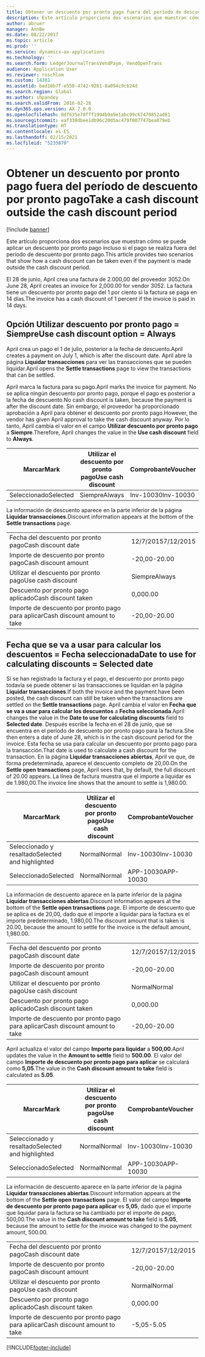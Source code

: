 ```yaml
---
title: Obtener un descuento por pronto pago fuera del período de descuento por pronto pago
description: Este artículo proporciona dos escenarios que muestran cómo se puede aplicar un descuento por pronto pago incluso si el pago se realiza fuera del período de descuento por pronto pago.
author: abruer
manager: AnnBe
ms.date: 08/22/2017
ms.topic: article
ms.prod: ''
ms.service: dynamics-ax-applications
ms.technology: ''
ms.search.form: LedgerJournalTransVendPaym, VendOpenTrans
audience: Application User
ms.reviewer: roschlom
ms.custom: 14301
ms.assetid: bad10b7f-e550-4742-9261-8a094c9c624d
ms.search.region: Global
ms.author: shpandey
ms.search.validFrom: 2016-02-28
ms.dyn365.ops.version: AX 7.0.0
ms.openlocfilehash: 0df635e78fff1994b9a9e1abc99c67470852ad81
ms.sourcegitcommit: eaf330dbee1db96c20d5ac479f007747bea079eb
ms.translationtype: HT
ms.contentlocale: es-ES
ms.lasthandoff: 02/15/2021
ms.locfileid: "5235870"
---
```

# <a name="take-a-cash-discount-outside-the-cash-discount-period"></a><span data-ttu-id="a1b4e-103">Obtener un descuento por pronto pago fuera del período de descuento por pronto pago</span><span class="sxs-lookup"><span data-stu-id="a1b4e-103">Take a cash discount outside the cash discount period</span></span>

[!include [banner](../includes/banner.md)]

<span data-ttu-id="a1b4e-104">Este artículo proporciona dos escenarios que muestran cómo se puede aplicar un descuento por pronto pago incluso si el pago se realiza fuera del período de descuento por pronto pago.</span><span class="sxs-lookup"><span data-stu-id="a1b4e-104">This article provides two scenarios that show how a cash discount can be taken even if the payment is made outside the cash discount period.</span></span>

<span data-ttu-id="a1b4e-105">El 28 de junio, April crea una factura de 2.000,00 del proveedor 3052.</span><span class="sxs-lookup"><span data-stu-id="a1b4e-105">On June 28, April creates an invoice for 2,000.00 for vendor 3052.</span></span> <span data-ttu-id="a1b4e-106">La factura tiene un descuento por pronto pago del 1 por ciento si la factura se paga en 14 días.</span><span class="sxs-lookup"><span data-stu-id="a1b4e-106">The invoice has a cash discount of 1 percent if the invoice is paid in 14 days.</span></span>

## <a name="use-cash-discount-option--always"></a><span data-ttu-id="a1b4e-107">Opción Utilizar descuento por pronto pago = Siempre</span><span class="sxs-lookup"><span data-stu-id="a1b4e-107">Use cash discount option = Always</span></span>
<span data-ttu-id="a1b4e-108">April crea un pago el 1 de julio, posterior a la fecha de descuento.</span><span class="sxs-lookup"><span data-stu-id="a1b4e-108">April creates a payment on July 1, which is after the discount date.</span></span> <span data-ttu-id="a1b4e-109">April abre la página **Liquidar transacciones** para ver las transacciones que se pueden liquidar.</span><span class="sxs-lookup"><span data-stu-id="a1b4e-109">April opens the **Settle transactions** page to view the transactions that can be settled.</span></span> 

<span data-ttu-id="a1b4e-110">April marca la factura para su pago.</span><span class="sxs-lookup"><span data-stu-id="a1b4e-110">April marks the invoice for payment.</span></span> <span data-ttu-id="a1b4e-111">No se aplica ningún descuento por pronto pago, porque el pago es posterior a la fecha de descuento.</span><span class="sxs-lookup"><span data-stu-id="a1b4e-111">No cash discount is taken, because the payment is after the discount date.</span></span> <span data-ttu-id="a1b4e-112">Sin embargo, el proveedor ha proporcionado aprobación a April para obtener el descuento por pronto pago.</span><span class="sxs-lookup"><span data-stu-id="a1b4e-112">However, the vendor has given April approval to take the cash discount anyway.</span></span> <span data-ttu-id="a1b4e-113">Por lo tanto, April cambia el valor en el campo **Utilizar descuento por pronto pago** a **Siempre**.</span><span class="sxs-lookup"><span data-stu-id="a1b4e-113">Therefore, April changes the value in the **Use cash discount** field to **Always**.</span></span>

| <span data-ttu-id="a1b4e-114">Marcar</span><span class="sxs-lookup"><span data-stu-id="a1b4e-114">Mark</span></span>     | <span data-ttu-id="a1b4e-115">Utilizar el descuento por pronto pago</span><span class="sxs-lookup"><span data-stu-id="a1b4e-115">Use cash discount</span></span> | <span data-ttu-id="a1b4e-116">Comprobante</span><span class="sxs-lookup"><span data-stu-id="a1b4e-116">Voucher</span></span>   | <span data-ttu-id="a1b4e-117">Cuenta</span><span class="sxs-lookup"><span data-stu-id="a1b4e-117">Account</span></span> | <span data-ttu-id="a1b4e-118">Fecha del descuento por pronto pago</span><span class="sxs-lookup"><span data-stu-id="a1b4e-118">Cash discount date</span></span> | <span data-ttu-id="a1b4e-119">Fecha de vencimiento</span><span class="sxs-lookup"><span data-stu-id="a1b4e-119">Due date</span></span>  | <span data-ttu-id="a1b4e-120">Factura</span><span class="sxs-lookup"><span data-stu-id="a1b4e-120">Invoice</span></span> | <span data-ttu-id="a1b4e-121">Importe en divisa de la transacción</span><span class="sxs-lookup"><span data-stu-id="a1b4e-121">Amount in transaction currency</span></span> | <span data-ttu-id="a1b4e-122">Divisa</span><span class="sxs-lookup"><span data-stu-id="a1b4e-122">Currency</span></span> | <span data-ttu-id="a1b4e-123">Importe para liquidar</span><span class="sxs-lookup"><span data-stu-id="a1b4e-123">Amount to settle</span></span> |
|----------|-------------------|-----------|---------|--------------------|-----------|---------|--------------------------------|----------|------------------|
| <span data-ttu-id="a1b4e-124">Seleccionado</span><span class="sxs-lookup"><span data-stu-id="a1b4e-124">Selected</span></span> | <span data-ttu-id="a1b4e-125">Siempre</span><span class="sxs-lookup"><span data-stu-id="a1b4e-125">Always</span></span>            | <span data-ttu-id="a1b4e-126">Inv-10030</span><span class="sxs-lookup"><span data-stu-id="a1b4e-126">Inv-10030</span></span> | <span data-ttu-id="a1b4e-127">3052</span><span class="sxs-lookup"><span data-stu-id="a1b4e-127">3052</span></span>    | <span data-ttu-id="a1b4e-128">28/6/2015</span><span class="sxs-lookup"><span data-stu-id="a1b4e-128">6/28/2015</span></span>          | <span data-ttu-id="a1b4e-129">12/7/2015</span><span class="sxs-lookup"><span data-stu-id="a1b4e-129">7/12/2015</span></span> | <span data-ttu-id="a1b4e-130">10030</span><span class="sxs-lookup"><span data-stu-id="a1b4e-130">10030</span></span>   | <span data-ttu-id="a1b4e-131">-2.000,00</span><span class="sxs-lookup"><span data-stu-id="a1b4e-131">-2,000.00</span></span>                      | <span data-ttu-id="a1b4e-132">USD</span><span class="sxs-lookup"><span data-stu-id="a1b4e-132">USD</span></span>      | <span data-ttu-id="a1b4e-133">-1.980,00</span><span class="sxs-lookup"><span data-stu-id="a1b4e-133">-1,980.00</span></span>        |

<span data-ttu-id="a1b4e-134">La información de descuento aparece en la parte inferior de la página **Liquidar transacciones**.</span><span class="sxs-lookup"><span data-stu-id="a1b4e-134">Discount information appears at the bottom of the **Settle transactions** page.</span></span>

|                              |           |
|------------------------------|-----------|
| <span data-ttu-id="a1b4e-135">Fecha del descuento por pronto pago</span><span class="sxs-lookup"><span data-stu-id="a1b4e-135">Cash discount date</span></span>           | <span data-ttu-id="a1b4e-136">12/7/2015</span><span class="sxs-lookup"><span data-stu-id="a1b4e-136">7/12/2015</span></span> |
| <span data-ttu-id="a1b4e-137">Importe de descuento por pronto pago</span><span class="sxs-lookup"><span data-stu-id="a1b4e-137">Cash discount amount</span></span>         | <span data-ttu-id="a1b4e-138">-20,00</span><span class="sxs-lookup"><span data-stu-id="a1b4e-138">-20.00</span></span>    |
| <span data-ttu-id="a1b4e-139">Utilizar el descuento por pronto pago</span><span class="sxs-lookup"><span data-stu-id="a1b4e-139">Use cash discount</span></span>            | <span data-ttu-id="a1b4e-140">Siempre</span><span class="sxs-lookup"><span data-stu-id="a1b4e-140">Always</span></span>    |
| <span data-ttu-id="a1b4e-141">Descuento por pronto pago aplicado</span><span class="sxs-lookup"><span data-stu-id="a1b4e-141">Cash discount taken</span></span>          | <span data-ttu-id="a1b4e-142">0,00</span><span class="sxs-lookup"><span data-stu-id="a1b4e-142">0.00</span></span>      |
| <span data-ttu-id="a1b4e-143">Importe de descuento por pronto pago para aplicar</span><span class="sxs-lookup"><span data-stu-id="a1b4e-143">Cash discount amount to take</span></span> | <span data-ttu-id="a1b4e-144">-20,00</span><span class="sxs-lookup"><span data-stu-id="a1b4e-144">-20.00</span></span>    |

## <a name="date-to-use-for-calculating-discounts--selected-date"></a><span data-ttu-id="a1b4e-145">Fecha que se va a usar para calcular los descuentos = Fecha seleccionada</span><span class="sxs-lookup"><span data-stu-id="a1b4e-145">Date to use for calculating discounts = Selected date</span></span>
<span data-ttu-id="a1b4e-146">Si se han registrado la factura y el pago, el descuento por pronto pago todavía se puede obtener si las transacciones se liquidan en la página **Liquidar transacciones**.</span><span class="sxs-lookup"><span data-stu-id="a1b4e-146">If both the invoice and the payment have been posted, the cash discount can still be taken when the transactions are settled on the **Settle transactions** page.</span></span> <span data-ttu-id="a1b4e-147">April cambia el valor en **Fecha que se va a usar para calcular los descuentos** a **Fecha seleccionada**.</span><span class="sxs-lookup"><span data-stu-id="a1b4e-147">April changes the value in the **Date to use for calculating discounts** field to **Selected date**.</span></span> <span data-ttu-id="a1b4e-148">Después escribe la fecha en el 28 de junio, que se encuentra en el período de descuento por pronto pago para la factura.</span><span class="sxs-lookup"><span data-stu-id="a1b4e-148">She then enters a date of June 28, which is in the cash discount period for the invoice.</span></span> <span data-ttu-id="a1b4e-149">Esta fecha se usa para calcular un descuento por pronto pago para la transacción.</span><span class="sxs-lookup"><span data-stu-id="a1b4e-149">That date is used to calculate a cash discount for the transaction.</span></span> <span data-ttu-id="a1b4e-150">En la página **Liquidar transacciones abiertas**, April ve que, de forma predeterminada, aparece el descuento completo de 20,00.</span><span class="sxs-lookup"><span data-stu-id="a1b4e-150">On the **Settle open transactions** page, April sees that, by default, the full discount of 20.00 appears.</span></span> <span data-ttu-id="a1b4e-151">La línea de factura muestra que el importe a liquidar es de 1.980,00.</span><span class="sxs-lookup"><span data-stu-id="a1b4e-151">The invoice line shows that the amount to settle is 1,980.00.</span></span>

| <span data-ttu-id="a1b4e-152">Marcar</span><span class="sxs-lookup"><span data-stu-id="a1b4e-152">Mark</span></span>                     | <span data-ttu-id="a1b4e-153">Utilizar el descuento por pronto pago</span><span class="sxs-lookup"><span data-stu-id="a1b4e-153">Use cash discount</span></span> | <span data-ttu-id="a1b4e-154">Comprobante</span><span class="sxs-lookup"><span data-stu-id="a1b4e-154">Voucher</span></span>   | <span data-ttu-id="a1b4e-155">Cuenta</span><span class="sxs-lookup"><span data-stu-id="a1b4e-155">Account</span></span> | <span data-ttu-id="a1b4e-156">Fecha del descuento por pronto pago</span><span class="sxs-lookup"><span data-stu-id="a1b4e-156">Cash discount date</span></span> | <span data-ttu-id="a1b4e-157">Fecha de vencimiento</span><span class="sxs-lookup"><span data-stu-id="a1b4e-157">Due date</span></span>  | <span data-ttu-id="a1b4e-158">Factura</span><span class="sxs-lookup"><span data-stu-id="a1b4e-158">Invoice</span></span> | <span data-ttu-id="a1b4e-159">Importe en divisa de la transacción</span><span class="sxs-lookup"><span data-stu-id="a1b4e-159">Amount in transaction currency</span></span> | <span data-ttu-id="a1b4e-160">Divisa</span><span class="sxs-lookup"><span data-stu-id="a1b4e-160">Currency</span></span> | <span data-ttu-id="a1b4e-161">Importe para liquidar</span><span class="sxs-lookup"><span data-stu-id="a1b4e-161">Amount to settle</span></span> |
|--------------------------|-------------------|-----------|---------|--------------------|-----------|---------|--------------------------------|----------|------------------|
| <span data-ttu-id="a1b4e-162">Seleccionado y resaltado</span><span class="sxs-lookup"><span data-stu-id="a1b4e-162">Selected and highlighted</span></span> | <span data-ttu-id="a1b4e-163">Normal</span><span class="sxs-lookup"><span data-stu-id="a1b4e-163">Normal</span></span>            | <span data-ttu-id="a1b4e-164">Inv-10030</span><span class="sxs-lookup"><span data-stu-id="a1b4e-164">Inv-10030</span></span> | <span data-ttu-id="a1b4e-165">3052</span><span class="sxs-lookup"><span data-stu-id="a1b4e-165">3052</span></span>    | <span data-ttu-id="a1b4e-166">28/6/2015</span><span class="sxs-lookup"><span data-stu-id="a1b4e-166">6/28/2015</span></span>          | <span data-ttu-id="a1b4e-167">12/7/2015</span><span class="sxs-lookup"><span data-stu-id="a1b4e-167">7/12/2015</span></span> | <span data-ttu-id="a1b4e-168">10030</span><span class="sxs-lookup"><span data-stu-id="a1b4e-168">10030</span></span>   | <span data-ttu-id="a1b4e-169">-2.000,00</span><span class="sxs-lookup"><span data-stu-id="a1b4e-169">-2,000.00</span></span>                      | <span data-ttu-id="a1b4e-170">USD</span><span class="sxs-lookup"><span data-stu-id="a1b4e-170">USD</span></span>      | <span data-ttu-id="a1b4e-171">-1.980,00</span><span class="sxs-lookup"><span data-stu-id="a1b4e-171">-1,980.00</span></span>        |
| <span data-ttu-id="a1b4e-172">Seleccionado</span><span class="sxs-lookup"><span data-stu-id="a1b4e-172">Selected</span></span>                 | <span data-ttu-id="a1b4e-173">Normal</span><span class="sxs-lookup"><span data-stu-id="a1b4e-173">Normal</span></span>            | <span data-ttu-id="a1b4e-174">APP-10030</span><span class="sxs-lookup"><span data-stu-id="a1b4e-174">APP-10030</span></span> | <span data-ttu-id="a1b4e-175">3052</span><span class="sxs-lookup"><span data-stu-id="a1b4e-175">3052</span></span>    | <span data-ttu-id="a1b4e-176">15/7/2015</span><span class="sxs-lookup"><span data-stu-id="a1b4e-176">7/15/2015</span></span>          | <span data-ttu-id="a1b4e-177">15/7/2015</span><span class="sxs-lookup"><span data-stu-id="a1b4e-177">7/15/2015</span></span> |         | <span data-ttu-id="a1b4e-178">500,00</span><span class="sxs-lookup"><span data-stu-id="a1b4e-178">500.00</span></span>                         | <span data-ttu-id="a1b4e-179">USD</span><span class="sxs-lookup"><span data-stu-id="a1b4e-179">USD</span></span>      | <span data-ttu-id="a1b4e-180">500,00</span><span class="sxs-lookup"><span data-stu-id="a1b4e-180">500.00</span></span>           |

<span data-ttu-id="a1b4e-181">La información de descuento aparece en la parte inferior de la página **Liquidar transacciones abiertas**.</span><span class="sxs-lookup"><span data-stu-id="a1b4e-181">Discount information appears at the bottom of the **Settle open transactions** page.</span></span> <span data-ttu-id="a1b4e-182">El importe de descuento que se aplica es de 20,00, dado que el importe a liquidar para la factura es el importe predeterminado, 1.980,00.</span><span class="sxs-lookup"><span data-stu-id="a1b4e-182">The discount amount that is taken is 20.00, because the amount to settle for the invoice is the default amount, 1,980.00.</span></span>

|                              |           |
|------------------------------|-----------|
| <span data-ttu-id="a1b4e-183">Fecha del descuento por pronto pago</span><span class="sxs-lookup"><span data-stu-id="a1b4e-183">Cash discount date</span></span>           | <span data-ttu-id="a1b4e-184">12/7/2015</span><span class="sxs-lookup"><span data-stu-id="a1b4e-184">7/12/2015</span></span> |
| <span data-ttu-id="a1b4e-185">Importe de descuento por pronto pago</span><span class="sxs-lookup"><span data-stu-id="a1b4e-185">Cash discount amount</span></span>         | <span data-ttu-id="a1b4e-186">-20,00</span><span class="sxs-lookup"><span data-stu-id="a1b4e-186">-20.00</span></span>    |
| <span data-ttu-id="a1b4e-187">Utilizar el descuento por pronto pago</span><span class="sxs-lookup"><span data-stu-id="a1b4e-187">Use cash discount</span></span>            | <span data-ttu-id="a1b4e-188">Normal</span><span class="sxs-lookup"><span data-stu-id="a1b4e-188">Normal</span></span>    |
| <span data-ttu-id="a1b4e-189">Descuento por pronto pago aplicado</span><span class="sxs-lookup"><span data-stu-id="a1b4e-189">Cash discount taken</span></span>          | <span data-ttu-id="a1b4e-190">0,00</span><span class="sxs-lookup"><span data-stu-id="a1b4e-190">0.00</span></span>      |
| <span data-ttu-id="a1b4e-191">Importe de descuento por pronto pago para aplicar</span><span class="sxs-lookup"><span data-stu-id="a1b4e-191">Cash discount amount to take</span></span> | <span data-ttu-id="a1b4e-192">-20,00</span><span class="sxs-lookup"><span data-stu-id="a1b4e-192">-20.00</span></span>    |

<span data-ttu-id="a1b4e-193">April actualiza el valor del campo **Importe para liquidar** a **500,00**.</span><span class="sxs-lookup"><span data-stu-id="a1b4e-193">April updates the value in the **Amount to settle** field to **500.00**.</span></span> <span data-ttu-id="a1b4e-194">El valor del campo **Importe de descuento por pronto pago para aplicar** se calculará como **5,05**.</span><span class="sxs-lookup"><span data-stu-id="a1b4e-194">The value in the **Cash discount amount to take** field is calculated as **5.05**.</span></span>

| <span data-ttu-id="a1b4e-195">Marcar</span><span class="sxs-lookup"><span data-stu-id="a1b4e-195">Mark</span></span>                     | <span data-ttu-id="a1b4e-196">Utilizar el descuento por pronto pago</span><span class="sxs-lookup"><span data-stu-id="a1b4e-196">Use cash discount</span></span> | <span data-ttu-id="a1b4e-197">Comprobante</span><span class="sxs-lookup"><span data-stu-id="a1b4e-197">Voucher</span></span>   | <span data-ttu-id="a1b4e-198">Cuenta</span><span class="sxs-lookup"><span data-stu-id="a1b4e-198">Account</span></span> | <span data-ttu-id="a1b4e-199">Fecha</span><span class="sxs-lookup"><span data-stu-id="a1b4e-199">Date</span></span>      | <span data-ttu-id="a1b4e-200">Fecha de vencimiento</span><span class="sxs-lookup"><span data-stu-id="a1b4e-200">Due date</span></span>  | <span data-ttu-id="a1b4e-201">Factura</span><span class="sxs-lookup"><span data-stu-id="a1b4e-201">Invoice</span></span> | <span data-ttu-id="a1b4e-202">Importe en divisa de la transacción</span><span class="sxs-lookup"><span data-stu-id="a1b4e-202">Amount in transaction currency</span></span> | <span data-ttu-id="a1b4e-203">Divisa</span><span class="sxs-lookup"><span data-stu-id="a1b4e-203">Currency</span></span> | <span data-ttu-id="a1b4e-204">Importe para liquidar</span><span class="sxs-lookup"><span data-stu-id="a1b4e-204">Amount to settle</span></span> |
|--------------------------|-------------------|-----------|---------|-----------|-----------|---------|--------------------------------|----------|------------------|
| <span data-ttu-id="a1b4e-205">Seleccionado y resaltado</span><span class="sxs-lookup"><span data-stu-id="a1b4e-205">Selected and highlighted</span></span> | <span data-ttu-id="a1b4e-206">Normal</span><span class="sxs-lookup"><span data-stu-id="a1b4e-206">Normal</span></span>            | <span data-ttu-id="a1b4e-207">Inv-10030</span><span class="sxs-lookup"><span data-stu-id="a1b4e-207">Inv-10030</span></span> | <span data-ttu-id="a1b4e-208">3052</span><span class="sxs-lookup"><span data-stu-id="a1b4e-208">3052</span></span>    | <span data-ttu-id="a1b4e-209">28/6/2015</span><span class="sxs-lookup"><span data-stu-id="a1b4e-209">6/28/2015</span></span> | <span data-ttu-id="a1b4e-210">12/7/2015</span><span class="sxs-lookup"><span data-stu-id="a1b4e-210">7/12/2015</span></span> | <span data-ttu-id="a1b4e-211">10030</span><span class="sxs-lookup"><span data-stu-id="a1b4e-211">10030</span></span>   | <span data-ttu-id="a1b4e-212">2.000,00</span><span class="sxs-lookup"><span data-stu-id="a1b4e-212">2,000.00</span></span>                       | <span data-ttu-id="a1b4e-213">USD</span><span class="sxs-lookup"><span data-stu-id="a1b4e-213">USD</span></span>      | <span data-ttu-id="a1b4e-214">-500,00</span><span class="sxs-lookup"><span data-stu-id="a1b4e-214">-500.00</span></span>          |
| <span data-ttu-id="a1b4e-215">Seleccionado</span><span class="sxs-lookup"><span data-stu-id="a1b4e-215">Selected</span></span>                 | <span data-ttu-id="a1b4e-216">Normal</span><span class="sxs-lookup"><span data-stu-id="a1b4e-216">Normal</span></span>            | <span data-ttu-id="a1b4e-217">APP-10030</span><span class="sxs-lookup"><span data-stu-id="a1b4e-217">APP-10030</span></span> | <span data-ttu-id="a1b4e-218">3052</span><span class="sxs-lookup"><span data-stu-id="a1b4e-218">3052</span></span>    | <span data-ttu-id="a1b4e-219">15/7/2015</span><span class="sxs-lookup"><span data-stu-id="a1b4e-219">7/15/2015</span></span> | <span data-ttu-id="a1b4e-220">15/7/2015</span><span class="sxs-lookup"><span data-stu-id="a1b4e-220">7/15/2015</span></span> |         | <span data-ttu-id="a1b4e-221">500,00</span><span class="sxs-lookup"><span data-stu-id="a1b4e-221">500.00</span></span>                         | <span data-ttu-id="a1b4e-222">USD</span><span class="sxs-lookup"><span data-stu-id="a1b4e-222">USD</span></span>      | <span data-ttu-id="a1b4e-223">500,00</span><span class="sxs-lookup"><span data-stu-id="a1b4e-223">500.00</span></span>           |

<span data-ttu-id="a1b4e-224">La información de descuento aparece en la parte inferior de la página **Liquidar transacciones abiertas**.</span><span class="sxs-lookup"><span data-stu-id="a1b4e-224">Discount information appears at the bottom of the **Settle open transactions** page.</span></span> <span data-ttu-id="a1b4e-225">El valor del campo **Importe de descuento por pronto pago para aplicar** es **5,05**, dado que el importe que liquidar para la factura se ha cambiado por el importe de pago, 500,00.</span><span class="sxs-lookup"><span data-stu-id="a1b4e-225">The value in the **Cash discount amount to take** field is **5.05**, because the amount to settle for the invoice was changed to the payment amount, 500.00.</span></span>

|                              |           |
|------------------------------|-----------|
| <span data-ttu-id="a1b4e-226">Fecha del descuento por pronto pago</span><span class="sxs-lookup"><span data-stu-id="a1b4e-226">Cash discount date</span></span>           | <span data-ttu-id="a1b4e-227">12/7/2015</span><span class="sxs-lookup"><span data-stu-id="a1b4e-227">7/12/2015</span></span> |
| <span data-ttu-id="a1b4e-228">Importe de descuento por pronto pago</span><span class="sxs-lookup"><span data-stu-id="a1b4e-228">Cash discount amount</span></span>         | <span data-ttu-id="a1b4e-229">-20,00</span><span class="sxs-lookup"><span data-stu-id="a1b4e-229">-20.00</span></span>    |
| <span data-ttu-id="a1b4e-230">Utilizar el descuento por pronto pago</span><span class="sxs-lookup"><span data-stu-id="a1b4e-230">Use cash discount</span></span>            | <span data-ttu-id="a1b4e-231">Normal</span><span class="sxs-lookup"><span data-stu-id="a1b4e-231">Normal</span></span>    |
| <span data-ttu-id="a1b4e-232">Descuento por pronto pago aplicado</span><span class="sxs-lookup"><span data-stu-id="a1b4e-232">Cash discount taken</span></span>          | <span data-ttu-id="a1b4e-233">0,00</span><span class="sxs-lookup"><span data-stu-id="a1b4e-233">0.00</span></span>      |
| <span data-ttu-id="a1b4e-234">Importe de descuento por pronto pago para aplicar</span><span class="sxs-lookup"><span data-stu-id="a1b4e-234">Cash discount amount to take</span></span> | <span data-ttu-id="a1b4e-235">-5,05</span><span class="sxs-lookup"><span data-stu-id="a1b4e-235">-5.05</span></span>     |







[!INCLUDE[footer-include](../../includes/footer-banner.md)]